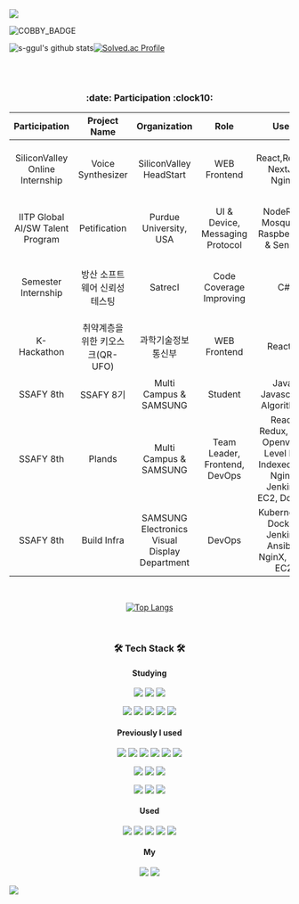 
<img src="https://capsule-render.vercel.app/api?type=rect&color=timeGradient&height=150&section=header&text=Sunghan&%20render&fontSize=90"/>

<p align="center">
 
![COBBY_BADGE](https://cobby-play.com/api/user/badge/s-ggul?theme=2)
 
![s-ggul's github stats](https://github-readme-stats.vercel.app/api?username=s-ggul&show_icons=true&theme=react)[![Solved.ac Profile](http://mazassumnida.wtf/api/v2/generate_badge?boj=dkeya)](https://solved.ac/dkeya) 
</p> 
 
<!--[![Solved.ac Profile](http://mazassumnida.wtf/api/generate_badge?boj=dkeya)](https://solved.ac/dkeya/)-->

<br />
<br />
<h3 align="center"><b> :date: Participation :clock10: </b></h3>

|Participation|Project Name|Organization|Role|Used|Period|
|:----:|:-------:|:-------:|:----:|:----:|:----:|
|SiliconValley Online Internship | Voice Synthesizer |SiliconValley HeadStart |WEB Frontend |React,Redux, NextJs, NginX|2021-07-05 ~ 2021-07-30|
|IITP Global AI/SW Talent Program | Petification|Purdue University, USA | UI & Device, Messaging Protocol|NodeRed, Mosquitto, RaspberryPi & Sensor|2021-12-31 ~ 2022-02-27|
|Semester Internship| 방산 소프트웨어 신뢰성 테스팅 | SatrecI |Code Coverage Improving|C#|2022-03-07 ~ 2022-06-24|
|K-Hackathon| 취약계층을 위한 키오스크(QR-UFO) | 과학기술정보통신부 |WEB Frontend|React.js|2022-06-17 ~ 2022-10-20|
|SSAFY 8th| SSAFY 8기 | Multi Campus & SAMSUNG |Student|Java, Javascript, Algorithms |2022-07-06 ~ ing|
|SSAFY 8th| Plands | Multi Campus & SAMSUNG |Team Leader, Frontend, DevOps|React, Redux, Y.js, Openvidu, Level DB, Indexed DB, Nginx, Jenkins, EC2, Docker |2023-01-09 ~ 2023-02-17|
|SSAFY 8th| Build Infra | SAMSUNG Electronics Visual Display Department | DevOps | Kubernetes, Docker, Jenkins, Ansible, NginX, KPS, EC2 |2023-01-09 ~ 2023-02-17|
<br />

<span align="center">

[![Top Langs](https://github-readme-stats.vercel.app/api/top-langs/?username=s-ggul)](https://github.com/s-ggul/github-readme-stats)

</span>

<br />

<h3 align="center"><b>🛠 Tech Stack 🛠</b></h3>
<h4 align="center"><b>Studying</b></h4>
<p align="center">
  <img src="https://img.shields.io/badge/Docker-2496ED?style=flat-square&logo=Docker&logoColor=white"/>
  <img src="https://img.shields.io/badge/Kubernetes-3069DD?style=flat-square&logo=Kubernetes&logoColor=white"/>
  <img src="https://img.shields.io/badge/jenkins-D24939?style=flat-square&logo=jenkins&logoColor=white"/>
</p>
<p align="center">  
  <img src="https://img.shields.io/badge/TypeScript-1976D2?style=flat-square&logo=TypeScript&logoColor=white"/>   
  <img src="https://img.shields.io/badge/React-61DAFB?style=flat-square&logo=React&logoColor=white"/>
  <img src="https://img.shields.io/badge/Redux-764ABC?style=flat-square&logo=Redux&logoColor=white"/>
  <img src="https://img.shields.io/badge/Vue.JS-4FC08D?style=flat-square&logo=Vue.JS&logoColor=white"/>
 <img src="https://img.shields.io/badge/Next.JS-000000?style=flat-square&logo=Next.JS&logoColor=white"/>
</p>

<p align="center">
  <!--<img src="https://img.shields.io/badge/Kotlin-227ce3?style=flat-square&logo=Kotlin&logoColor=orange"/>--> 
</p>

<h4 align="center">Previously I used</h4>
  <p align="center">
    <img src="https://img.shields.io/badge/JavaScript-F7DF1E?style=flat-square&logo=JavaScript&logoColor=white"/>
    <img src="https://img.shields.io/badge/Java-007396?style=flat-square&logo=Java&logoColor=white"/>
    <img src="https://img.shields.io/badge/C%23-3fe322?style=flat-square&logo=Csharp&logoColor=white"/>
    <img src="https://img.shields.io/badge/Python-3776AB?style=flat-square&logo=Python&logoColor=white"/>
    <img src="https://img.shields.io/badge/NGINX-009639?style=flat-square&logo=NGINX&logoColor=white"/>
    <img src="https://img.shields.io/badge/Flutter-c7cdd4?style=flat-square&logo=Flutter&logoColor=00aaff"/>
    <!--<img src="https://img.shields.io/badge/Node.js-339933?style=flat-square&logo=Node.js&logoColor=white"/>-->
  </p>

  <p align="center">
    <img src="https://img.shields.io/badge/HTML-E34F26?style=flat-square&logo=HTML&logoColor=white"/>
    <img src="https://img.shields.io/badge/CSS3-1572B6?style=flat-square&logo=CSS3&logoColor=white"/>
    <img src="https://img.shields.io/badge/Bootstrap-7952B3?style=flat-square&logo=Bootstrap&logoColor=white"/>  
  </p>

<p align="center">
 <img src="https://img.shields.io/badge/SpringBoot-6DB33F?style=flat-square&logo=SpringBoot&logoColor=white"/>
  <img src="https://img.shields.io/badge/Spring-003300?style=flat-square&logo=Spring&logoColor=lightgreen"/>
  <img src="https://img.shields.io/badge/Mysql-007396?style=flat-square&logo=MySql&logoColor=white"/>
</p>

<h4 align="center">Used</h4>
  <p align="center">
    <img src="https://img.shields.io/badge/Linux-FCC624?style=flat-square&logo=Linux&logoColor=white"/>
    <img src="https://img.shields.io/badge/Ubuntu-E95420?style=flat-square&logo=Ubuntu&logoColor=white"/>
    <img src="https://img.shields.io/badge/Ocaml-000000?style=flat-square&logo=Ocaml&logoColor=yellow"/>
    <img src="https://img.shields.io/badge/C-A8B9CC?style=flat-square&logo=C&logoColor=white"/>
    <img src="https://img.shields.io/badge/C++-00599C?style=flat-square&logo=C%2B%2B&logoColor=white"/>
  </p>

  <h4 align="center"> My </h4>
    <p align="center">
    <a href="https://algo-honey.tistory.com"><img src="https://img.shields.io/badge/Tstory-FFD400?style=flat-square&logo=TVtime&logoColor=black"/></a>
    <a href="https://github.com/s-ggul/TIL"><img src="https://img.shields.io/badge/TIL-e195ed?style=flat-square&logo=Github&logoColor=black"/></a>
  </p>
  
<!--
<p align="center">
  <img src="https://github.com/s-ggul/s-ggul/raw/output/github-contribution-grid-snake.svg" alt="snake">
</p>
-->

<img src="https://capsule-render.vercel.app/api?type=rect&color=timeGradient&height=100&section=footer&%20render&fontSize=90"/>

